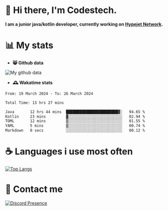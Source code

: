 # 👋 Hi there, I'm Codestech.
**I am a junior java/kotlin developer, currently working on [Hypejet Network](https://github.com/Hypejet).**

# 📊 My stats
- **😸 Github data**

![My github data](https://github-readme-stats.vercel.app/api?username=Codestech1&count_private=true&include_all_commits=true&theme=codeSTACKr)

- **🕰️ Wakatime stats**
<!--START_SECTION:waka-->

```txt
From: 19 March 2024 - To: 26 March 2024

Total Time: 13 hrs 27 mins

Java       12 hrs 44 mins  ███████████████████████▓░   94.65 %
Kotlin     23 mins         ▓░░░░░░░░░░░░░░░░░░░░░░░░   02.94 %
TOML       12 mins         ▒░░░░░░░░░░░░░░░░░░░░░░░░   01.55 %
YAML       5 mins          ▒░░░░░░░░░░░░░░░░░░░░░░░░   00.74 %
Markdown   0 secs          ░░░░░░░░░░░░░░░░░░░░░░░░░   00.12 %
```

<!--END_SECTION:waka-->

# ☕ Languages i use most often
[![Top Langs](https://github-readme-stats.vercel.app/api/top-langs/?username=Codestech1&layout=compact&langs_count=8&exclude_repo=window5000.github.io&theme=codeSTACKr)](https://github.com/anuraghazra/github-readme-stats)

# 💬 Contact me
[![Discord Presence](https://lanyard.cnrad.dev/api/650718742157852740)](https://discord.com/users/650718742157852740)
</br>
